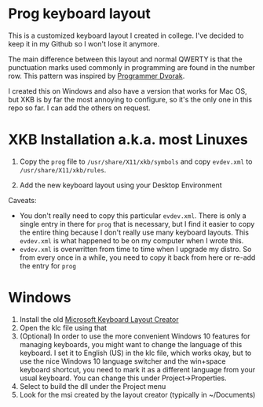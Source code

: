 # Prog keyboard layout

This is a customized keyboard layout I created in college. I've decided to keep it in my Github so I won't lose it anymore.

The main difference between this layout and normal QWERTY is that the punctuation marks used commonly in programming are found in the number row. This pattern was inspired by [Programmer Dvorak](https://www.kaufmann.no/roland/dvorak/).

I created this on Windows and also have a version that works for Mac OS, but XKB is by far the most annoying to configure, so it's the only one in this repo so far. I can add the others on request.

# XKB Installation a.k.a. most Linuxes
1. Copy the `prog` file to `/usr/share/X11/xkb/symbols` and copy `evdev.xml` to `/usr/share/X11/xkb/rules`.

2. Add the new keyboard layout using your Desktop Environment

Caveats:
- You don't really need to copy this particular `evdev.xml`. There is only a single entry in there for `prog` that is necessary, but I find it easier to copy the entire thing because I don't really use many keyboard layouts. This `evdev.xml` is what happened to be on my computer when I wrote this.
- `evdev.xml` is overwritten from time to time when I upgrade my distro. So from every once in a while, you need to copy it back from here or re-add the entry for `prog`

# Windows
1. Install the old [Microsoft Keyboard Layout Creator](https://www.microsoft.com/en-us/download/details.aspx?id=102134)
2. Open the klc file using that
3. (Optional) In order to use the more convenient Windows 10 features for managing keyboards, you might want to change the language of this keyboard. I set it to English (US) in the klc file, which works okay, but to use the nice Windows 10 language switcher and the win+space keyboard shortcut, you need to mark it as a different language from your usual keyboard. You can change this under Project->Properties.
4. Select to build the dll under the Project menu
5. Look for the msi created by the layout creator (typically in ~/Documents)



